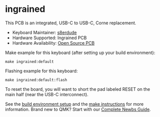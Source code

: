 # ingrained

This PCB is an integrated, USB-C to USB-C, Corne replacement.

* Keyboard Maintainer: [s8erdude](https://github.com/jpuerto96)
* Hardware Supported: Ingrained PCB
* Hardware Availability: [Open Source PCB](https://github.com/jpuerto96/crkbd)

Make example for this keyboard (after setting up your build environment):

    make ingrained:default

Flashing example for this keyboard:

    make ingrained:default:flash

To reset the board, you will want to short the pad labeled RESET on the main half (near the USB-C interconnect).

See the [build environment setup](https://docs.qmk.fm/#/getting_started_build_tools) and the [make instructions](https://docs.qmk.fm/#/getting_started_make_guide) for more information. Brand new to QMK? Start with our [Complete Newbs Guide](https://docs.qmk.fm/#/newbs).
